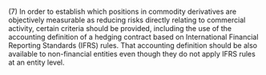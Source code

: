 (7) In order to establish which positions in commodity derivatives are objectively measurable as reducing risks directly relating to commercial activity, certain criteria should be provided, including the use of the accounting definition of a hedging contract based on International Financial Reporting Standards (IFRS) rules. That accounting definition should be also available to non-financial entities even though they do not apply IFRS rules at an entity level.